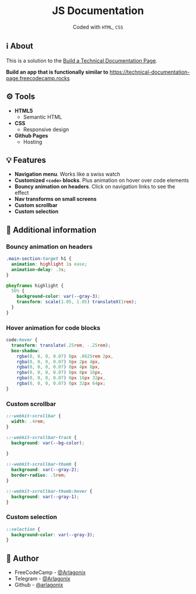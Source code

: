 <h1 align="center">JS Documentation</h1>
<p align="center">
  Coded with <code>HTML</code>, <code>CSS</code>
</p>

## ℹ️ About
  
This is a solution to the [Build a Technical Documentation Page](https://www.freecodecamp.org/learn/2022/responsive-web-design/build-a-technical-documentation-page-project/build-a-technical-documentation-page).

**Build an app that is functionally similar to** https://technical-documentation-page.freecodecamp.rocks

## ⚙️ Tools

* **HTML5**
  * Semantic HTML
* **CSS**
  * Responsive design
* **Github Pages**
  * Hosting

## 💡 Features

* **Navigation menu**. Works like a swiss watch
* **Customized `<code>` blocks**. Plus animation on hover over code elements
* **Bouncy animation on headers**. Click on navigation links to see the effect
* **Nav transforms on small screens**
* **Custom scrollbar**
* **Custom selection**

## 📍 Additional information

### Bouncy animation on headers

```css
.main-section:target h1 {
  animation: highlight 1s ease;
  animation-delay: .3s;
}

@keyframes highlight {
  50% { 
    background-color: var(--gray-3); 
    transform: scale(1.05, 1.05) translateX(1rem);
  }
}
```

### Hover animation for code blocks

```css
code:hover {
  transform: translate(.25rem, -.25rem);
  box-shadow: 
    rgba(0, 0, 0, 0.07) 0px .0625rem 2px, 
    rgba(0, 0, 0, 0.07) 0px 2px 4px, 
    rgba(0, 0, 0, 0.07) 0px 4px 8px, 
    rgba(0, 0, 0, 0.07) 0px 8px 16px, 
    rgba(0, 0, 0, 0.07) 0px 16px 32px, 
    rgba(0, 0, 0, 0.07) 0px 32px 64px;
}
```

### Custom scrollbar

```css
::-webkit-scrollbar {
  width: .4rem;
}

::-webkit-scrollbar-track {
  background: var(--bg-color);
  
}

::-webkit-scrollbar-thumb {
  background: var(--gray-2);
  border-radius: .5rem;
}

::-webkit-scrollbar-thumb:hover {
  background: var(--gray-1);
}
```

### Custom selection

```css
::selection {
  background-color: var(--gray-3);
}
```

## 👤 Author

* FreeCodeCamp - [@Arlagonix](https://www.freecodecamp.org/Arlagonix)
* Telegram - [@Arlagonix](https://t.me/Arlagonix)
* Github - [@arlagonix](https://github.com/arlagonix)
